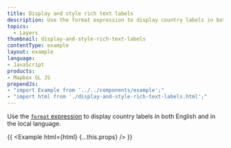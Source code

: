```yaml
---
title: Display and style rich text labels
description: Use the format expression to display country labels in both English and in the local language.
topics:
  - Layers
thumbnail: display-and-style-rich-text-labels
contentType: example
layout: example
language:
- JavaScript
products:
- Mapbox GL JS
prependJs:
- "import Example from '../../components/example';"
- "import html from './display-and-style-rich-text-labels.html';"
---
```


Use the [`format` expression](https://maplibre.org/maplibre-gl-js-docs/style-spec/expressions/#types-format) to display country labels in both English and in the local language.

{{ <Example html={html} {...this.props} /> }}
